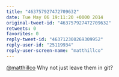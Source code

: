 ```yaml
---
title: "463757927472709632"
date: Tue May 06 19:11:20 +0000 2014
original-tweet-id: "463757927472709632"
retweets: 0
favorites: 0
reply-tweet-id: "463712300269309952"
reply-user-id: "25119934"
reply-user-screen-name: "matthillco"
---
```

<a href="https://twitter.com/matthillco">@matthillco</a> Why not just leave them in git?
